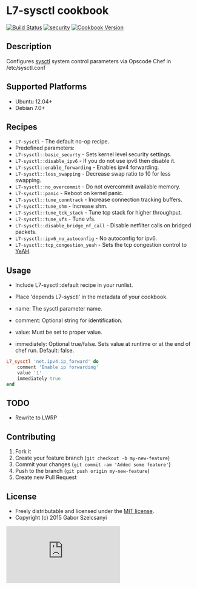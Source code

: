 # L7-sysctl cookbook
[![Build Status](https://travis-ci.org/szelcsanyi/chef-sysctl.svg?branch=master)](https://travis-ci.org/szelcsanyi/chef-sysctl)
[![security](https://hakiri.io/github/szelcsanyi/chef-sysctl/master.svg)](https://hakiri.io/github/szelcsanyi/chef-sysctl/master)
[![Cookbook Version](https://img.shields.io/cookbook/v/L7-sysctl.svg?style=flat)](https://supermarket.chef.io/cookbooks/L7-sysctl)

## Description

Configures [sysctl](http://en.wikipedia.org/wiki/Sysctl) system control parameters via Opscode Chef in /etc/sysctl.conf

## Supported Platforms

* Ubuntu 12.04+
* Debian 7.0+

## Recipes

* `L7-sysctl` - The default no-op recipe.
* Predefined parameters:
* `L7-sysctl::basic_securty` - Sets kernel level security settings.
* `L7-sysctl::disable_ipv6` - If you do not use ipv6 then disable it.
* `L7-sysctl::enable_forwarding` - Enables ipv4 forwarding.
* `L7-sysctl::less_swapping` - Decrease swap ratio to 10 for less swapping.
* `L7-sysctl::no_overcommit` - Do not overcommit available memory.
* `L7-sysctl::panic` - Reboot on kernel panic.
* `L7-sysctl::tune_conntrack` - Increase connection tracking buffers.
* `L7-sysctl::tune_shm` - Increase shm.
* `L7-sysctl::tune_tck_stack` - Tune tcp stack for higher throughput.
* `L7-sysctl::tune_vfs` - Tune vfs.
* `L7-sysctl::disable_bridge_nf_call` - Disable netfilter calls on bridged packets.
* `L7-sysctl::ipv6_no_autoconfig` - No autoconfig for ipv6.
* `L7-sysctl::tcp_congestion_yeah` - Sets the tcp congestion control to [YeAH](http://infocom.uniroma1.it/~vacirca/yeah/yeah.pdf).

## Usage
* Include L7-sysctl::default recipe in your runlist.
* Place 'depends L7-sysctl' in the metadata of your cookbook.

* name: The sysctl parameter name.
* comment: Optional string for identification.
* value: Must be set to proper value.
* immediately: Optional true/false. Sets value at runtime or at the end of chef run. Default: false.

```ruby
L7_sysctl 'net.ipv4.ip_forward' do
	comment 'Enable ip forwarding'
	value '1'
	immediately true
end
```

## TODO

* Rewrite to LWRP

## Contributing

1. Fork it
2. Create your feature branch (`git checkout -b my-new-feature`)
3. Commit your changes (`git commit -am 'Added some feature'`)
4. Push to the branch (`git push origin my-new-feature`)
5. Create new Pull Request

## License

* Freely distributable and licensed under the [MIT license](http://szelcsanyi.mit-license.org/2015/license.html).
* Copyright (c) 2015 Gabor Szelcsanyi

[![image](https://ga-beacon.appspot.com/UA-56493884-1/chef-sysctl/README.md)](https://github.com/szelcsanyi/chef-sysctl)
